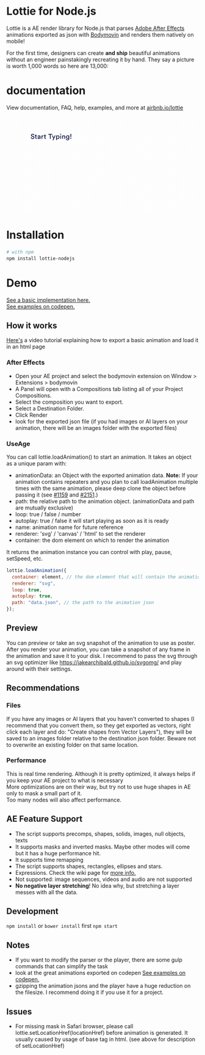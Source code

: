 # Lottie for Node.js

Lottie is a AE render library for Node.js that parses [Adobe After Effects](http://www.adobe.com/products/aftereffects.html) animations exported as json with [Bodymovin](https://github.com/airbnb/lottie-web) and renders them natively on mobile!

For the first time, designers can create **and ship** beautiful animations without an engineer painstakingly recreating it by hand. They say a picture is worth 1,000 words so here are 13,000:

# documentation

View documentation, FAQ, help, examples, and more at [airbnb.io/lottie](http://airbnb.io/lottie/)

![Example4](gifs/Example4.gif)

# Installation

```bash
# with npm
npm install lottie-nodejs
```

# Demo

[See a basic implementation here.](https://codepen.io/airnan/project/editor/ZeNONO/) <br/>
[See examples on codepen.](http://codepen.io/collection/nVYWZR/) <br/>

## How it works

[Here's](https://www.youtube.com/watch?v=5XMUJdjI0L8) a video tutorial explaining how to export a basic animation and load it in an html page <br />

### After Effects

- Open your AE project and select the bodymovin extension on Window > Extensions > bodymovin
- A Panel will open with a Compositions tab listing all of your Project Compositions.
- Select the composition you want to export.
- Select a Destination Folder.
- Click Render
- look for the exported json file (if you had images or AI layers on your animation, there will be an images folder with the exported files)

### UseAge

You can call lottie.loadAnimation() to start an animation.
It takes an object as a unique param with:

- animationData: an Object with the exported animation data. **Note:** If your animation contains repeaters and you plan to call loadAnimation multiple times with the same animation, please deep clone the object before passing it (see [#1159](https://github.com/airbnb/lottie-web/issues/1159) and [#2151](https://github.com/airbnb/lottie-web/issues/2151).)
- path: the relative path to the animation object. (animationData and path are mutually exclusive)
- loop: true / false / number
- autoplay: true / false it will start playing as soon as it is ready
- name: animation name for future reference
- renderer: 'svg' / 'canvas' / 'html' to set the renderer
- container: the dom element on which to render the animation

It returns the animation instance you can control with play, pause, setSpeed, etc.

```js
lottie.loadAnimation({
  container: element, // the dom element that will contain the animation
  renderer: "svg",
  loop: true,
  autoplay: true,
  path: "data.json", // the path to the animation json
});
```

## Preview

You can preview or take an svg snapshot of the animation to use as poster. After you render your animation, you can take a snapshot of any frame in the animation and save it to your disk. I recommend to pass the svg through an svg optimizer like https://jakearchibald.github.io/svgomg/ and play around with their settings.<br/>

## Recommendations

### Files

If you have any images or AI layers that you haven't converted to shapes (I recommend that you convert them, so they get exported as vectors, right click each layer and do: "Create shapes from Vector Layers"), they will be saved to an images folder relative to the destination json folder.
Beware not to overwrite an existing folder on that same location.

### Performance

This is real time rendering. Although it is pretty optimized, it always helps if you keep your AE project to what is necessary<br/>
More optimizations are on their way, but try not to use huge shapes in AE only to mask a small part of it.<br/>
Too many nodes will also affect performance.

## AE Feature Support

- The script supports precomps, shapes, solids, images, null objects, texts
- It supports masks and inverted masks. Maybe other modes will come but it has a huge performance hit.
- It supports time remapping
- The script supports shapes, rectangles, ellipses and stars.
- Expressions. Check the wiki page for [more info.](https://github.com/bodymovin/bodymovin/wiki/Expressions)
- Not supported: image sequences, videos and audio are not supported
- **No negative layer stretching**! No idea why, but stretching a layer messes with all the data.

## Development

`npm install` or `bower install` first
`npm start`

## Notes

- If you want to modify the parser or the player, there are some gulp commands that can simplify the task
- look at the great animations exported on codepen [See examples on codepen.](http://codepen.io/collection/nVYWZR/)
- gzipping the animation jsons and the player have a huge reduction on the filesize. I recommend doing it if you use it for a project.

## Issues

- For missing mask in Safari browser, please call lottie.setLocationHref(locationHref) before animation is generated. It usually caused by usage of base tag in html. (see above for description of setLocationHref)
